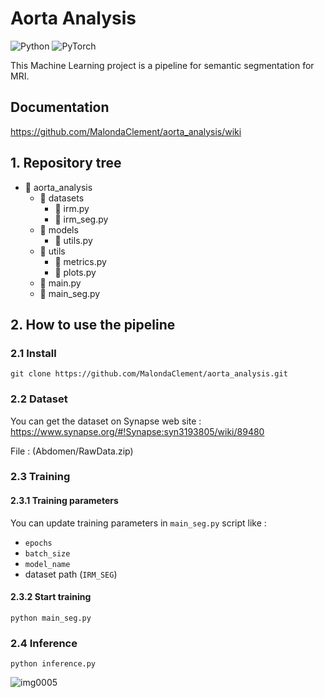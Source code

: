 # Aorta Analysis

![Python](https://img.shields.io/badge/python-%2314354C.svg?style=for-the-badge&logo=python&logoColor=white) ![PyTorch](https://img.shields.io/badge/PyTorch-%23EE4C2C.svg?style=for-the-badge&logo=PyTorch&logoColor=white)

This Machine Learning project is a pipeline for semantic segmentation for MRI.

## Documentation

https://github.com/MalondaClement/aorta_analysis/wiki

## 1. Repository tree
* 📁 aorta_analysis
    * 📁 datasets
        * 📄 irm.py
        * 📄 irm_seg.py
    * 📁 models
        * 📄 utils.py
    * 📁 utils
        * 📄 metrics.py
        * 📄 plots.py
    * 📄 main.py
    * 📄 main_seg.py

## 2. How to use the pipeline

### 2.1 Install
```
git clone https://github.com/MalondaClement/aorta_analysis.git
```

### 2.2 Dataset

You can get the dataset on Synapse web site  : https://www.synapse.org/#!Synapse:syn3193805/wiki/89480

File : (Abdomen/RawData.zip)

### 2.3 Training

#### 2.3.1 Training parameters

You can update training parameters in `main_seg.py` script like :
* `epochs`
* `batch_size`
* `model_name`
* dataset path (`IRM_SEG`)

#### 2.3.2 Start training

```
python main_seg.py
```

### 2.4 Inference

```
python inference.py
```
![img0005](https://user-images.githubusercontent.com/46990837/155891870-3281541e-5bec-4388-bef6-f30ed85c2590.png)
